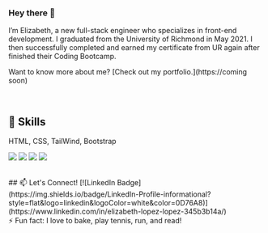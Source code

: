 ### Hey there 👋

I’m Elizabeth, a new full-stack engineer who specializes in front-end development. I graduated from the University of Richmond in May 2021. I then successfully completed and earned my certificate from UR again after finished their Coding Bootcamp.

Want to know more about me? [Check out my portfolio.](https://coming soon)

<br>

## 💼 Skills

HTML, CSS, TailWind, Bootstrap

![](https://img.shields.io/badge/Code-React-informational?style=flat&logo=react&logoColor=white&color=4AB197)
![](https://img.shields.io/badge/Code-JavaScript-informational?style=flat&logo=JavaScript&logoColor=white&color=4AB197)
![](https://img.shields.io/badge/Code-MongoDB-informational?style=flat&logo=MongoDB&logoColor=white&color=4AB197)
![](https://img.shields.io/badge/Code-MySQL-informational?style=flat&logo=MySQL&logoColor=white&color=4AB197)

<br>
## 📫 Let's Connect!
[![LinkedIn Badge](https://img.shields.io/badge/LinkedIn-Profile-informational?style=flat&logo=linkedin&logoColor=white&color=0D76A8)](https://www.linkedin.com/in/elizabeth-lopez-lopez-345b3b14a/)
<br>
⚡ Fun fact: I love to bake, play tennis, run, and read!

